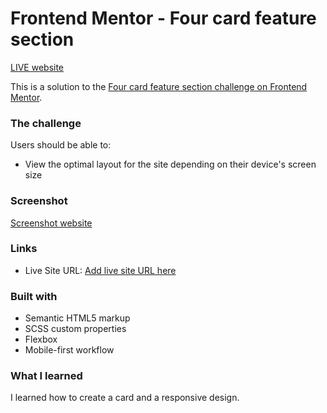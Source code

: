 # Frontend Mentor - Four card feature section


[LIVE website](https://splendorous-sprinkles-2df4da.netlify.app/)


This is a solution to the [Four card feature section challenge on Frontend Mentor](https://www.frontendmentor.io/challenges/four-card-feature-section-weK1eFYK).  

### The challenge

Users should be able to:

- View the optimal layout for the site depending on their device's screen size

### Screenshot

[Screenshot website](./images/screenshotcard.PNG)

### Links

- Live Site URL: [Add live site URL here](https://splendorous-sprinkles-2df4da.netlify.app/)

### Built with

- Semantic HTML5 markup
- SCSS custom properties
- Flexbox
- Mobile-first workflow


### What I learned

I learned how to create a card and a responsive design.